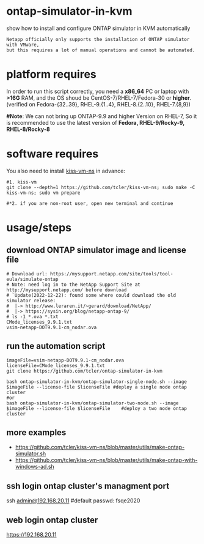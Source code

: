 # ontap-simulator-in-kvm
show how to install and configure ONTAP simulator in KVM automatically
```
Netapp officially only supports the installation of ONTAP simulator with VMware, 
but this requires a lot of manual operations and cannot be automated.
```

# platform requires
In order to run this script correctly, you need a **x86_64** PC or laptop with **>16G** RAM, and the OS shoud be CentOS-7/RHEL-7/Fedora-30 or **higher**. (verified on Fedora-{32..39}, RHEL-9.{1..4}, RHEL-8.{2..10}, RHEL-7.{8,9})  

**\#Note**: We can not bring up ONTAP-9.9 and higher Version on RHEL-7, So it is recommended to use the latest version of **Fedora, RHEL-9/Rocky-9, RHEL-8/Rocky-8**  

# software requires
You also need to install [kiss-vm-ns](https://github.com/tcler/kiss-vm-ns) in advance:
```
#1. kiss-vm
git clone --depth=1 https://github.com/tcler/kiss-vm-ns; sudo make -C kiss-vm-ns; sudo vm prepare

#*2. if you are non-root user, open new terminal and continue
```

# usage/steps
## download ONTAP simulator image and license file
```
# Download url: https://mysupport.netapp.com/site/tools/tool-eula/simulate-ontap
# Note: need log in to the NetApp Support Site at http://mysupport.netapp.com/ before download
# `Update(2022-12-22): found some where could download the old simulator release:
#  |-> http://www.leraren.it/~gerard/download/NetApp/
#  |-> https://sysin.org/blog/netapp-ontap-9/
# ls -1 *.ova *.txt
CMode_licenses_9.9.1.txt
vsim-netapp-DOT9.9.1-cm_nodar.ova
```

## run the automation script
```
imageFile=vsim-netapp-DOT9.9.1-cm_nodar.ova
licenseFile=CMode_licenses_9.9.1.txt
git clone https://github.com/tcler/ontap-simulator-in-kvm

bash ontap-simulator-in-kvm/ontap-simulator-single-node.sh --image $imageFile --license-file $licenseFile #deploy a single node ontap cluster
#or
bash ontap-simulator-in-kvm/ontap-simulator-two-node.sh --image $imageFile --license-file $licenseFile    #deploy a two node ontap cluster
```

## more examples
- https://github.com/tcler/kiss-vm-ns/blob/master/utils/make-ontap-simulator.sh
- https://github.com/tcler/kiss-vm-ns/blob/master/utils/make-ontap-with-windows-ad.sh

## ssh login ontap cluster's managment port
ssh admin@192.168.20.11  #default passwd: fsqe2020  

## web login ontap cluster
https://192.168.20.11

